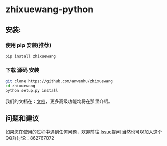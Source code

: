 # zhixuewang-python
## 安装:

### 使用 pip 安装(推荐)
```bash
pip install zhixuewang
```
### 下载 源码 安装
```bash
git clone https://github.com/anwenhu/zhixuewang
cd zhixuewang
python setup.py install
```

我们的文档在：[文档](https://zxdoc.risconn.com)，更多高级功能均将在那里介绍。


## 问题和建议
如果您在使用的过程中遇到任何问题，欢迎前往 [Issue](https://github.com/anwenhu/zhixuewang/issues)提问
当然也可以加入这个QQ群讨论：862767072

